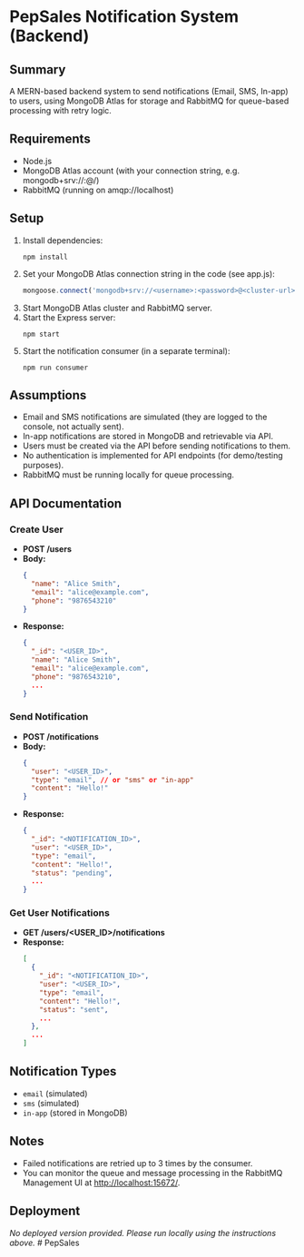 # PepSales Notification System (Backend)

## Summary
A MERN-based backend system to send notifications (Email, SMS, In-app) to users, using MongoDB Atlas for storage and RabbitMQ for queue-based processing with retry logic.

## Requirements
- Node.js
- MongoDB Atlas account (with your connection string, e.g. mongodb+srv://<username>:<password>@<cluster-url>/<dbname>)
- RabbitMQ (running on amqp://localhost)

## Setup
1. Install dependencies:
   ```
   npm install
   ```
2. Set your MongoDB Atlas connection string in the code (see app.js):
   ```js
   mongoose.connect('mongodb+srv://<username>:<password>@<cluster-url>/<dbname>', {...})
   ```
3. Start MongoDB Atlas cluster and RabbitMQ server.
4. Start the Express server:
   ```
   npm start
   ```
5. Start the notification consumer (in a separate terminal):
   ```
   npm run consumer
   ```

## Assumptions
- Email and SMS notifications are simulated (they are logged to the console, not actually sent).
- In-app notifications are stored in MongoDB and retrievable via API.
- Users must be created via the API before sending notifications to them.
- No authentication is implemented for API endpoints (for demo/testing purposes).
- RabbitMQ must be running locally for queue processing.

## API Documentation

### Create User
- **POST /users**
- **Body:**
  ```json
  {
    "name": "Alice Smith",
    "email": "alice@example.com",
    "phone": "9876543210"
  }
  ```
- **Response:**
  ```json
  {
    "_id": "<USER_ID>",
    "name": "Alice Smith",
    "email": "alice@example.com",
    "phone": "9876543210",
    ...
  }
  ```

### Send Notification
- **POST /notifications**
- **Body:**
  ```json
  {
    "user": "<USER_ID>",
    "type": "email", // or "sms" or "in-app"
    "content": "Hello!"
  }
  ```
- **Response:**
  ```json
  {
    "_id": "<NOTIFICATION_ID>",
    "user": "<USER_ID>",
    "type": "email",
    "content": "Hello!",
    "status": "pending",
    ...
  }
  ```

### Get User Notifications
- **GET /users/<USER_ID>/notifications**
- **Response:**
  ```json
  [
    {
      "_id": "<NOTIFICATION_ID>",
      "user": "<USER_ID>",
      "type": "email",
      "content": "Hello!",
      "status": "sent",
      ...
    },
    ...
  ]
  ```

## Notification Types
- `email` (simulated)
- `sms` (simulated)
- `in-app` (stored in MongoDB)

## Notes
- Failed notifications are retried up to 3 times by the consumer.
- You can monitor the queue and message processing in the RabbitMQ Management UI at [http://localhost:15672/](http://localhost:15672/).

## Deployment
_No deployed version provided. Please run locally using the instructions above._ #   P e p S a l e s  
 
